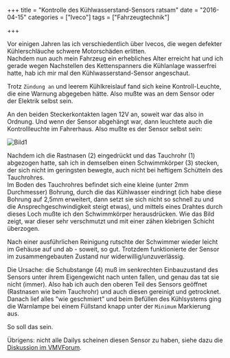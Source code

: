 +++
title 		= "Kontrolle des Kühlwasserstand-Sensors ratsam"
date 		= "2016-04-15"
categories 	= ["Iveco"]
tags 	    = ["Fahrzeugtechnik"]

+++

Vor einigen Jahren las ich verschiedentlich über Ivecos, die wegen defekter Kühlerschläuche schwere Motorschäden erlitten.    
Nachdem nun auch mein Fahrzeug ein erhebliches Alter erreicht hat und ich gerade wegen Nachstellen des Kettenspanners die Kühlanlage wasserfrei hatte, hab ich mir mal den Kühlwasserstand-Sensor angeschaut. 
<!--more-->

Trotz `Zündung an` und leerem Kühlkreislauf fand sich keine Kontroll-Leuchte, die eine Warnung abgegeben hätte. Also mußte was an dem Sensor oder der Elektrik selbst sein.

An den beiden Steckerkontakten lagen 12V an, soweit war das also in Ordnung. Und wenn der Sensor abgehängt war, dann leuchtete auch die Kontrollleuchte im Fahrerhaus. Also mußte es der Sensor selbst sein:

![Bild1](/bilder/2016-04/kw_2016_OL00236.jpg)

Nachdem ich die Rastnasen (2) eingedrückt und das Tauchrohr (1) abgezogen hatte, sah ich in demselben einen Schwimmkörper (3) stecken, der sich nicht im geringsten bewegte, auch nicht bei heftigem Schütteln des Tauchrohres.    
Im Boden des Tauchrohres befindet sich eine kleine (unter 2mm Durchmesser) Bohrung, durch die das Kühlwasser eindringt (ich habe diese Bohrung auf 2,5mm erweitert, dann setzt sie sich nicht so schnell zu und die Ansprechgeschwindigkeit steigt etwas), und mittels eines Drahtes durch dieses Loch mußte ich den Schwimmkörper herausdrücken. Wie das Bild zeigt, war dieser sehr verschmutzt und mit einer zähen klebrigen Schicht überzogen.

Nach einer ausführlichen Reinigung rutschte der Schwimmer wieder leicht im Gehäuse auf und ab - soweit, so gut. Trotzdem funktionierte der Sensor im zusammengebauten Zustand nur widerwillig/unzuverlässig.

Die Ursache: die Schubstange (4) muß im senkrechten Einbauzustand des Sensors unter ihrem Eigengewicht nach unten fallen, und genau das tat sie nicht (immer). Also hab ich auch den oberen Teil des Sensors geöffnet (Rastnasen wie beim Tauchrohr) und auch diesen gereinigt und getrocknet. Danach lief alles "wie geschmiert" und beim Befüllen des Kühlsystems ging die Warnlampe bei einem Füllstand knapp unter der `Minimum` Markierung aus.

So soll das sein.

Übrigens: nicht alle Dailys scheinen diesen Sensor zu haben, siehe dazu die [Diskussion im VMVForum](http://www.viermalvier.de/ubbthreads.php/topics/635243/K%C3%BChlwasser-Sensor_pr%C3%BCfen!.html#Post635243).
